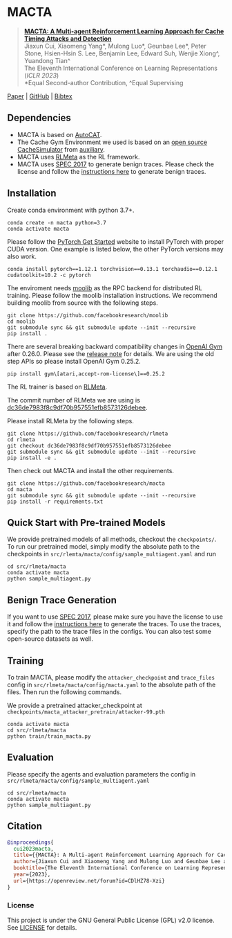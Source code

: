 # MACTA

> [**MACTA: A Multi-agent Reinforcement Learning Approach for Cache Timing Attacks and Detection**](https://openreview.net/forum?id=CDlHZ78-Xzi)\
> Jiaxun Cui, Xiaomeng Yang*, Mulong Luo*, Geunbae Lee*, Peter Stone, Hsien-Hsin S. Lee, Benjamin Lee, Edward Suh, Wenjie Xiong^, Yuandong Tian^\
> The Eleventh International Conference on Learning Representations (_ICLR 2023_)\
> \*Equal Second-author Contribution, ^Equal Supervising

[Paper](https://openreview.net/pdf?id=CDlHZ78-Xzi) | [GitHub](https://github.com/facebookresearch/macta) | [Bibtex](#citation)

## Dependencies

* MACTA is based on [AutoCAT](https://github.com/facebookresearch/AutoCAT).
* The Cache Gym Environment we used is based on an [open source CacheSimulator](https://github.com/auxiliary/CacheSimulator) from [auxiliary](https://github.com/auxiliary).
* MACTA uses [RLMeta](https://github.com/facebookresearch/rlmeta) as the RL framework.
* MACTA uses [SPEC 2017](https://www.spec.org/cpu2017/) to generate benign traces. Please check the license and follow the [instructions here](https://code.vt.edu/bearhw-public/rl-mem-trace) to generate benign traces.

## Installation

Create conda environment with python 3.7+.

```
conda create -n macta python=3.7
conda activate macta
```

Please follow the [PyTorch Get Started](https://pytorch.org/get-started/locally/) website to install PyTorch with proper CUDA version. One example is listed below, the other PyTorch versions may also work.

```
conda install pytorch==1.12.1 torchvision==0.13.1 torchaudio==0.12.1 cudatoolkit=10.2 -c pytorch
```

The enviroment needs [moolib](https://github.com/facebookresearch/moolib) as the RPC backend for distributed RL training. Please follow the moolib installation instructions.
We recommend building moolib from source with the following steps.

```
git clone https://github.com/facebookresearch/moolib
cd moolib
git submodule sync && git submodule update --init --recursive
pip install .
```

There are several breaking backward compatibility changes in [OpenAI Gym](https://github.com/openai/gym) after 0.26.0. Please see the [release note](https://github.com/openai/gym/releases/tag/0.26.0) for details. We are using the old step APIs so please install OpenAI Gym 0.25.2.

```
pip install gym\[atari,accept-rom-license\]==0.25.2
```

The RL trainer is based on [RLMeta](https://github.com/facebookresearch/rlmeta).

The commit number of RLMeta we are using is [dc36de7983f8c9df70b957551efb8573126debee](https://github.com/facebookresearch/rlmeta/commit/dc36de7983f8c9df70b957551efb8573126debee).

Please install RLMeta by the following steps.

```
git clone https://github.com/facebookresearch/rlmeta
cd rlmeta
git checkout dc36de7983f8c9df70b957551efb8573126debee
git submodule sync && git submodule update --init --recursive
pip install -e .
```

Then check out MACTA and install the other requirements.

```
git clone https://github.com/facebookresearch/macta
cd macta
git submodule sync && git submodule update --init --recursive
pip install -r requirements.txt

```

## Quick Start with Pre-trained Models
We provide pretrained models of all methods, checkout the `checkpoints/`.
To run our pretrained model, simply modify the absolute path to the checkpoints in `src/rlemta/macta/config/sample_multiagent.yaml` and run
```
cd src/rlmeta/macta
conda activate macta
python sample_multiagent.py
```

## Benign Trace Generation
If you want to use [SPEC 2017](https://www.spec.org/cpu2017/), please make sure you have the license to use it and follow the [instructions here](https://code.vt.edu/bearhw-public/rl-mem-trace) to generate the traces. To use the traces, specify the path to the trace files in the configs. You can also test some open-source datasets as well.

## Training
To train MACTA, please modify the `attacker_checkpoint` and `trace_files` config in `src/rlmeta/macta/config/macta.yaml` to the absolute path of the files. Then run the following commands.

We provide a pretrained attacker_checkpoint at `checkpoints/macta_attacker_pretrain/attacker-99.pth`

```
conda activate macta
cd src/rlmeta/macta
python train/train_macta.py
```

## Evaluation
Please specify the agents and evaluation parameters the config in `src/rlmeta/macta/config/sample_multiagent.yaml`
```
cd src/rlmeta/macta
conda activate macta
python sample_multiagent.py
```

## Citation
```bibtex
@inproceedings{
  cui2023macta,
  title={{MACTA}: A Multi-agent Reinforcement Learning Approach for Cache Timing Attacks and Detection},
  author={Jiaxun Cui and Xiaomeng Yang and Mulong Luo and Geunbae Lee and Peter Stone and Hsien-Hsin S. Lee and Benjamin Lee and G. Edward Suh and Wenjie Xiong and Yuandong Tian},
  booktitle={The Eleventh International Conference on Learning Representations },
  year={2023},
  url={https://openreview.net/forum?id=CDlHZ78-Xzi}
}
```

### License

This project is under the GNU General Public License (GPL) v2.0 license. See [LICENSE](LICENSE) for details.
